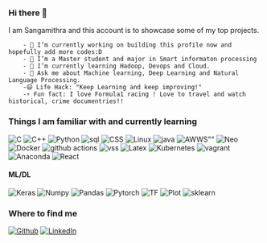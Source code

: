 ### Hi there 👋

I am Sangamithra and this account is to showcase some of my top projects. 

        - 🔭 I’m currently working on building this profile now and hopefully add more codes:D
        - 🔭 I’m a Master student and major in Smart informaton processing
        - 🌱 I’m currently learning Hadoop, Devops and Cloud.
        - 💬 Ask me about Machine learning, Deep Learning and Natural Language Processing. 
        -😄 Life Hack: "Keep Learning and keep improving!" 
        -⚡ Fun fact: I love Formula1 racing ! Love to travel and watch historical, crime documentries!!
       


<h3>Things I am familiar with and currently learning</h3>
<p>
  <img alt="C" src="https://img.shields.io/badge/c-%2300599C.svg?style=for-the-badge&logo=c&logoColor=white" />
  <img alt="C++" src="https://img.shields.io/badge/c++-%2300599C.svg?style=for-the-badge&logo=c%2B%2B&logoColor=white" />
  <img alt="Python" src="https://img.shields.io/badge/python-3670A0?style=for-the-badge&logo=python&logoColor=ffdd54" />
  <img alt="sql" src="https://img.shields.io/badge/mysql-%2300f.svg?style=for-the-badge&logo=mysql&logoColor=white" /
  <img alt="HTML" src="https://img.shields.io/badge/html5-%23E34F26.svg?style=for-the-badge&logo=html5&logoColor=white" />
    <img alt="CSS" src="https://img.shields.io/badge/css3-%231572B6.svg?style=for-the-badge&logo=css3&logoColor=white" />
    <img alt="Linux" src="https://img.shields.io/badge/Linux-FCC624?style=for-the-badge&logo=linux&logoColor=black" />
    <img alt="java" src="https://img.shields.io/badge/java-%23ED8B00.svg?style=for-the-badge&logo=java&logoColor=white" />  
   <img alt=AWWS"" src="https://img.shields.io/badge/AWS-%23FF9900.svg?style=for-the-badge&logo=amazon-aws&logoColor=white" />
  <img alt="Neo" src="https://img.shields.io/badge/Neo4j-008CC1?style=for-the-badge&logo=neo4j&logoColor=white" />
  <img alt="Docker" src="https://img.shields.io/badge/-Docker-46a2f1?style=flat-square&logo=docker&logoColor=white" />
  <img alt="github actions" src="https://img.shields.io/badge/-Github_Actions-2088FF?style=flat-square&logo=github-actions&logoColor=white" />
   <img alt="vss" src="https://img.shields.io/badge/Visual%20Studio%20Code-0078d7.svg?style=for-the-badge&logo=visual-studio-code&logoColor=white" />
   <img alt="Latex" src="https://img.shields.io/badge/latex-%23008080.svg?style=for-the-badge&logo=latex&logoColor=white" />
   <img alt="Kubernetes" src="https://img.shields.io/badge/kubernetes-%23326ce5.svg?style=for-the-badge&logo=kubernetes&logoColor=white" />
   <img alt="vagrant" src="https://img.shields.io/badge/vagrant-%231563FF.svg?style=for-the-badge&logo=vagrant&logoColor=white" />
   <img alt="Anaconda" src="https://img.shields.io/badge/Anaconda-%2344A833.svg?style=for-the-badge&logo=anaconda&logoColor=white" />
   <img alt="React" src="https://img.shields.io/badge/react-%2320232a.svg?style=for-the-badge&logo=react&logoColor=%2361DAFB" />
  
   
   <h4>ML/DL</h4>
   <p>
    <img alt="Keras" src="https://img.shields.io/badge/Keras-%23D00000.svg?style=for-the-badge&logo=Keras&logoColor=white" />
    <img alt="Numpy" src="https://img.shields.io/badge/numpy-%23013243.svg?style=for-the-badge&logo=numpy&logoColor=white" />
    <img alt="Pandas" src="https://img.shields.io/badge/pandas-%23150458.svg?style=for-the-badge&logo=pandas&logoColor=white" />
    <img alt="Pytorch" src="https://img.shields.io/badge/PyTorch-%23EE4C2C.svg?style=for-the-badge&logo=PyTorch&logoColor=white" />
     <img alt="TF" src="https://img.shields.io/badge/TensorFlow-%23FF6F00.svg?style=for-the-badge&logo=TensorFlow&logoColor=white" />
     <img alt="Plot" src="https://img.shields.io/badge/Plotly-%233F4F75.svg?style=for-the-badge&logo=plotly&logoColor=white" />
     <img alt="sklearn" src="https://img.shields.io/badge/scikit--learn-%23F7931E.svg?style=for-the-badge&logo=scikit-learn&logoColor=white" /><p>
   
  

<h3>Where to find me</h3>
<p><a href="https://github.com/SangamithraPanneerSelvam" target="_blank"><img alt="Github" src="https://img.shields.io/badge/GitHub-%2312100E.svg?&style=for-the-badge&logo=Github&logoColor=white" /></a>  <a href="https://www.linkedin.com/in/sangamithra-panneer-selvam/" target="_blank"><img alt="LinkedIn" src="https://img.shields.io/badge/linkedin-%230077B5.svg?&style=for-the-badge&logo=linkedin&logoColor=white" /></a> 
